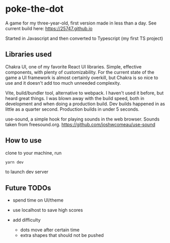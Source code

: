 # poke-the-dot

A game for my three-year-old, first version made in less than a day.
See current build here: https://25747.github.io

Started in Javascript and then converted to Typescript (my first TS project)

## Libraries used

Chakra UI, one of my favorite React UI libraries. Simple, effective components, with plenty of customizability. For the current state of the game a UI framework is almost certainly overkill, but Chakra is so nice to use and it doesn't add too much unneeded complexity.

Vite, build/bundler tool, alternative to webpack. I haven't used it before, but heard great things. I was blown away with the build speed, both in development and when doing a production build. Dev builds happened in as little as a quarter second. Production builds in under 5 seconds.

use-sound, a simple hook for playing sounds in the web browser. Sounds taken from freesound.org. https://github.com/joshwcomeau/use-sound

## How to use

clone to your machine, run

```bash
yarn dev
```

to launch dev server

## Future TODOs

- spend time on UI/theme

- use localhost to save high scores

- add difficulty
  - dots move after certain time
  - extra shapes that should not be pushed
